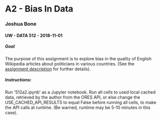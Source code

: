# A2 - Bias In Data
### Joshua Bone
#### UW - DATA 512 - 2018-11-01
##### Goal
The purpose of this assignment is to explore bias in the quality of English Wikipedia articles about politicians in various countries. (See the [assignment description](https://wiki.communitydata.cc/Human_Centered_Data_Science_(Fall_2018)/Assignments#A2:_Bias_in_data) for further details).

##### Instructions: 
Run '512a2.ipynb' as a Jupyter notebook.
Run all cells to used local cached data, retrieved by the author from the ORES API, or else change the USE_CACHED_API_RESULTS to equal False before running all cells, to make the API calls at runtime. (Be warned, runtime may be 5-10 minutes in this case). 
